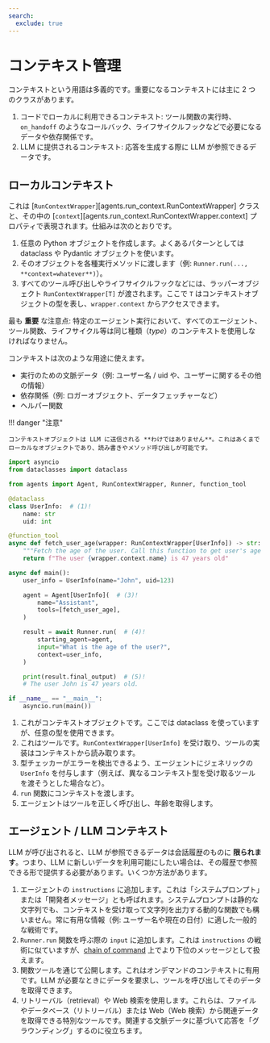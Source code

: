 ```yaml
---
search:
  exclude: true
---
```

# コンテキスト管理

コンテキストという用語は多義的です。重要になるコンテキストには主に 2 つのクラスがあります。

1. コードでローカルに利用できるコンテキスト: ツール関数の実行時、`on_handoff` のようなコールバック、ライフサイクルフックなどで必要になるデータや依存関係です。
2. LLM に提供されるコンテキスト: 応答を生成する際に LLM が参照できるデータです。

## ローカルコンテキスト

これは [`RunContextWrapper`][agents.run_context.RunContextWrapper] クラスと、その中の [`context`][agents.run_context.RunContextWrapper.context] プロパティで表現されます。仕組みは次のとおりです。

1. 任意の Python オブジェクトを作成します。よくあるパターンとしては dataclass や Pydantic オブジェクトを使います。
2. そのオブジェクトを各種実行メソッドに渡します（例: `Runner.run(..., **context=whatever**)`）。
3. すべてのツール呼び出しやライフサイクルフックなどには、ラッパーオブジェクト `RunContextWrapper[T]` が渡されます。ここで `T` はコンテキストオブジェクトの型を表し、`wrapper.context` からアクセスできます。

最も **重要** な注意点: 特定のエージェント実行において、すべてのエージェント、ツール関数、ライフサイクル等は同じ種類（_type_）のコンテキストを使用しなければなりません。

コンテキストは次のような用途に使えます。

-   実行のための文脈データ（例: ユーザー名 / uid や、ユーザーに関するその他の情報）
-   依存関係（例: ロガーオブジェクト、データフェッチャーなど）
-   ヘルパー関数

!!! danger "注意"

    コンテキストオブジェクトは LLM に送信される **わけではありません**。これはあくまでローカルなオブジェクトであり、読み書きやメソッド呼び出しが可能です。

```python
import asyncio
from dataclasses import dataclass

from agents import Agent, RunContextWrapper, Runner, function_tool

@dataclass
class UserInfo:  # (1)!
    name: str
    uid: int

@function_tool
async def fetch_user_age(wrapper: RunContextWrapper[UserInfo]) -> str:  # (2)!
    """Fetch the age of the user. Call this function to get user's age information."""
    return f"The user {wrapper.context.name} is 47 years old"

async def main():
    user_info = UserInfo(name="John", uid=123)

    agent = Agent[UserInfo](  # (3)!
        name="Assistant",
        tools=[fetch_user_age],
    )

    result = await Runner.run(  # (4)!
        starting_agent=agent,
        input="What is the age of the user?",
        context=user_info,
    )

    print(result.final_output)  # (5)!
    # The user John is 47 years old.

if __name__ == "__main__":
    asyncio.run(main())
```

1. これがコンテキストオブジェクトです。ここでは dataclass を使っていますが、任意の型を使用できます。
2. これはツールです。`RunContextWrapper[UserInfo]` を受け取り、ツールの実装はコンテキストから読み取ります。
3. 型チェッカーがエラーを検出できるよう、エージェントにジェネリックの `UserInfo` を付与します（例えば、異なるコンテキスト型を受け取るツールを渡そうとした場合など）。
4. `run` 関数にコンテキストを渡します。
5. エージェントはツールを正しく呼び出し、年齢を取得します。

## エージェント / LLM コンテキスト

LLM が呼び出されると、LLM が参照できるデータは会話履歴のものに **限られます**。つまり、LLM に新しいデータを利用可能にしたい場合は、その履歴で参照できる形で提供する必要があります。いくつか方法があります。

1. エージェントの `instructions` に追加します。これは「システムプロンプト」または「開発者メッセージ」とも呼ばれます。システムプロンプトは静的な文字列でも、コンテキストを受け取って文字列を出力する動的な関数でも構いません。常に有用な情報（例: ユーザー名や現在の日付）に適した一般的な戦術です。
2. `Runner.run` 関数を呼ぶ際の `input` に追加します。これは `instructions` の戦術に似ていますが、[chain of command](https://cdn.openai.com/spec/model-spec-2024-05-08.html#follow-the-chain-of-command) 上でより下位のメッセージとして扱えます。
3. 関数ツールを通じて公開します。これはオンデマンドのコンテキストに有用です。LLM が必要なときにデータを要求し、ツールを呼び出してそのデータを取得できます。
4. リトリーバル（retrieval）や Web 検索を使用します。これらは、ファイルやデータベース（リトリーバル）または Web（Web 検索）から関連データを取得できる特別なツールです。関連する文脈データに基づいて応答を「グラウンディング」するのに役立ちます。